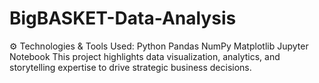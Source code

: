 # BigBASKET-Data-Analysis
⚙ Technologies &amp; Tools Used:  Python Pandas NumPy Matplotlib Jupyter Notebook This project highlights data visualization, analytics, and storytelling expertise to drive strategic business decisions.
